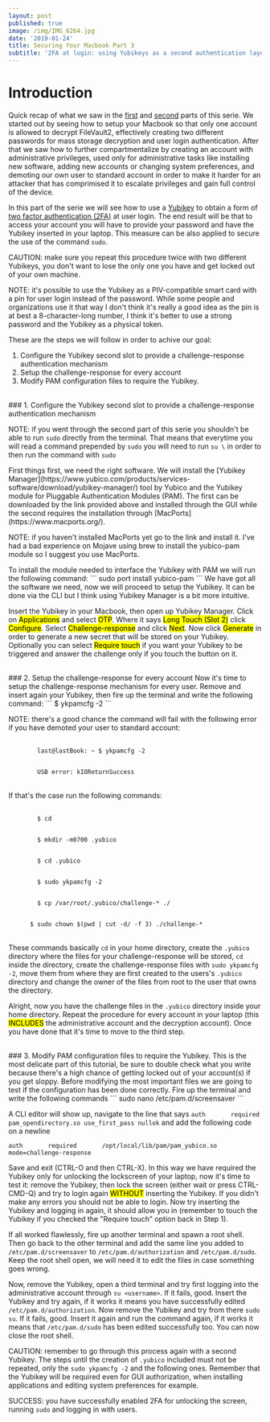 ```yaml
---
layout: post
published: true
image: /img/IMG_6264.jpg
date: '2019-01-24'
title: Securing Your Macbook Part 3
subtitle: '2FA at login: using Yubikeys as a second authentication layer'
---
```

# Introduction
Quick recap of what we saw in the [first](https://blog.notso.pro/2019-01-21-securing-your-macbook/) and [second](https://blog.notso.pro/2019-01-23-securing-your-macbook2/) parts of this serie. We started out by seeing how to setup your Macbook so that only one account is allowed to decrypt FileVault2, effectively creating two different passwords for mass storage decryption and user login authentication. After that we saw how to further compartmentalize by creating an account with administrative privileges, used only for administrative tasks like installing new software, adding new accounts or changing system preferences, and demoting our own user to standard account in order to make it harder for an attacker that has comprimised it to escalate privileges and gain full control of the device.

In this part of the serie we will see how to use a [Yubikey](https://www.yubico.com/) to obtain a form of [two factor authentication (2FA)](https://en.wikipedia.org/wiki/Multi-factor_authentication) at user login. The end result will be that to access your account you will have to provide your password and have the Yubikey inserted in your laptop. This measure can be also applied to secure the use of the command `sudo`.

<p class="alert alert-warning">
    <span class="label label-warning">CAUTION:</span> make sure you repeat this procedure twice with two different Yubikeys, you don't want to lose the only one you have and get locked out of your own machine.
</p>
<p class="alert alert-info">
    <span class="label label-info">NOTE:</span> it's possible to use the Yubikey as a PIV-compatible smart card with a pin for user login instead of the password. While some people and organizations use it that way I don't think it's really a good idea as the pin is at best a 8-character-long number, I think it's better to use a strong password and the Yubikey as a physical token.
</p>

These are the steps we will follow in order to achive our goal:
1. Configure the Yubikey second slot to provide a challenge-response authentication mechanism
2. Setup the challenge-response for every account
3. Modify PAM configuration files to require the Yubikey.

<br>
### 1. Configure the Yubikey second slot to provide a challenge-response authentication mechanism
<p class="alert alert-info">
    <span class="label label-info">NOTE:</span> if you went through the second part of this serie you shouldn't be able to run <code>sudo</code> directly from the terminal. That means that everytime you will read a command prepended by <code>sudo</code> you will need to run <code>su \<admin account\></code> in order to then run the command with <code>sudo</code>
</p>
First things first, we need the right software. We will install the [Yubikey Manager](https://www.yubico.com/products/services-software/download/yubikey-manager/) tool by Yubico and the Yubikey module for Pluggable Authentication Modules (PAM). The first can be downloaded by the link provided above and installed through the GUI while the second requires the installation through [MacPorts](https://www.macports.org/).
<p class="alert alert-info">
    <span class="label label-info">NOTE:</span> if you haven't installed MacPorts yet go to the link and install it. I've had a bad experience on Mojave using brew to install the yubico-pam module so I suggest you use MacPorts.
</p>
To install the module needed to interface the Yubikey with PAM we will run the following command:
```
sudo port install yubico-pam
```
We have got all the software we need, now we will proceed to setup the Yubikey. It can be done via the CLI but I think using Yubikey Manager is a bit more intuitive.

Insert the Yubikey in your Macbook, then open up Yubikey Manager. Click on <mark>Applications</mark> and select <mark>OTP</mark>. Where it says <mark>Long Touch (Slot 2)</mark> click <mark>Configure</mark>. Select <mark>Challenge-response</mark> and click <mark>Next</mark>. Now click <mark>Generate</mark> in order to generate a new secret that will be stored on your Yubikey. Optionally you can select <mark>Require touch</mark> if you want your Yubikey to be triggered and answer the challenge only if you touch the button on it.

<br>
### 2. Setup the challenge-response for every account
Now it's time to setup the challenge-response mechanism for every user. Remove and insert again your Yubikey, then fire up the terminal and write the following command:
```
$ ykpamcfg -2 
```
<p class="alert alert-info">
    <span class="label label-info">NOTE:</span> there's a good chance the command will fail with the following error if you have demoted your user to standard account:
	<br><br>
  	<code>
		last@lastBook: ~ $ ykpamcfg -2
	</code>
  	<br>
  	<code>
      	USB error: kIOReturnSuccess
	</code>
	<br><br>
	If that's the case run the following commands:
	<br><br>
	<code>
		$ cd
	</code>
  	<br>
    <code>
  		$ mkdir -m0700 .yubico
	</code>	
  	<br>
    <code>
  		$ cd .yubico
	</code>
  	<br>
  	<code>
      	$ sudo ykpamcfg -2
	</code>
  	<br>
  	<code>
      	$ cp /var/root/.yubico/challenge-* ./
	</code>
  	<br>
  	<code>
      $ sudo chown $(pwd | cut -d/ -f 3) ./challenge-*
	</code>
	<br><br>
	These commands basically <code>cd</code> in your home directory, create the <code>.yubico</code> directory where the files for your challenge-response will be stored, <code>cd</code> inside the directory, create the challenge-response files with <code>sudo ykpamcfg -2</code>, move them from where they are first created to the users's <code>.yubico</code> directory and change the owner of the files from root to the user that owns the directory.
</p>

Alright, now you have the challenge files in the `.yubico` directory inside your home directory. Repeat the procedure for every account in your laptop (this <mark>INCLUDES</mark> the administrative account and the decryption account). Once you have done that it's time to move to the third step.

<br>
### 3. Modify PAM configuration files to require the Yubikey.
This is the most delicate part of this tutorial, be sure to double check what you write because there's a high chance of getting locked out of your account(s) if you get sloppy. Before modifying the most important files we are going to test if the configuration has been done correctly. Fire up the terminal and write the following commands
```
sudo nano /etc/pam.d/screensaver
```

A CLI editor will show up, navigate to the line that says `auth       required       pam_opendirectory.so use_first_pass nullok` and add the following code on a newline
```
auth       required       /opt/local/lib/pam/pam_yubico.so mode=challenge-response
```
Save and exit (CTRL-O and then CTRL-X). In this way we have required the Yubikey only for unlocking the lockscreen of your laptop, now it's time to test it: remove the Yubikey, then lock the screen (either wait or press CTRL-CMD-Q) and try to login again <mark>WITHOUT</mark> inserting the Yubikey. If you didn't make any errors you should not be able to login. Now try inserting the Yubikey and logging in again, it should allow you in (remember to touch the Yubikey if you checked the "Require touch" option back in Step 1). 

If all worked flawlessly, fire up another terminal and spawn a root shell. Then go back to the other terminal and add the same line you added to `/etc/pam.d/screensaver` to `/etc/pam.d/authorization` and `/etc/pam.d/sudo`. Keep the root shell open, we will need it to edit the files in case something goes wrong.

Now, remove the Yubikey, open a third terminal and try first logging into the administrative account through `su <username>`. If it fails, good. Insert the Yubikey and try again, if it works it means you have successfully edited `/etc/pam.d/authorization`. Now remove the Yubikey and try from there `sudo su`. If it fails, good. Insert it again and run the command again, if it works it means that `/etc/pam.d/sudo` has been edited successfully too. You can now close the root shell.

<p class="alert alert-warning">
    <span class="label label-warning">CAUTION:</span> remember to go through this process again with a second Yubikey. The steps until the creation of <code>.yubico</code> included must not be repeated, only the <code>sudo ykpamcfg -2</code> and the following ones. Remember that the Yubikey will be required even for GUI authorization, when installing applications and editing system preferences for example.
</p>
<p class="alert alert-success">
    <span class="label label-success">SUCCESS:</span> you have successfully enabled 2FA for unlocking the screen, running <code>sudo</code> and logging in with users. 
</p>




